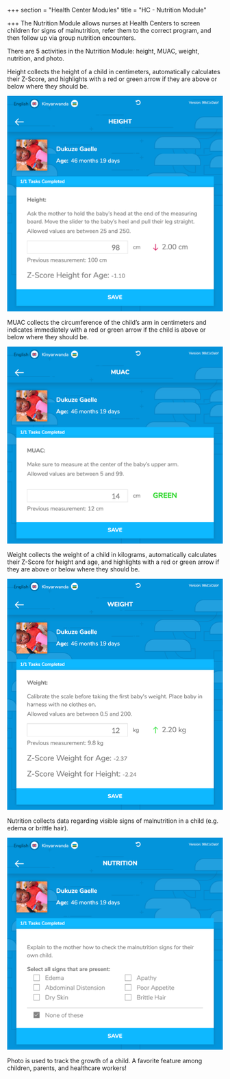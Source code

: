 +++
section = "Health Center Modules"
title = "HC - Nutrition Module"

+++
The Nutrition Module allows nurses at Health Centers to screen children for signs of malnutrition, refer them to the correct program, and then follow up via group nutrition encounters.

There are 5 activities in the Nutrition Module: height, MUAC, weight, nutrition, and photo.

Height collects the height of a child in centimeters, automatically calculates their Z-Score, and highlights with a red or green arrow if they are above or below where they should be.

![](/uploads/hc-nutr-height.png)

MUAC collects the circumference of the child’s arm in centimeters and indicates immediately with a red or green arrow if the child is above or below where they should be.

![](/uploads/hc-nutr-muac.png)

Weight collects the weight of a child in kilograms, automatically calculates their Z-Score for height and age, and highlights with a red or green arrow if they are above or below where they should be.

![](/uploads/hc-nutri-weight.png)

Nutrition collects data regarding visible signs of malnutrition in a child (e.g. edema or brittle hair).

![](/uploads/hc-nutr-nutrit.png)

Photo is used to track the growth of a child. A favorite feature among children, parents, and healthcare workers!